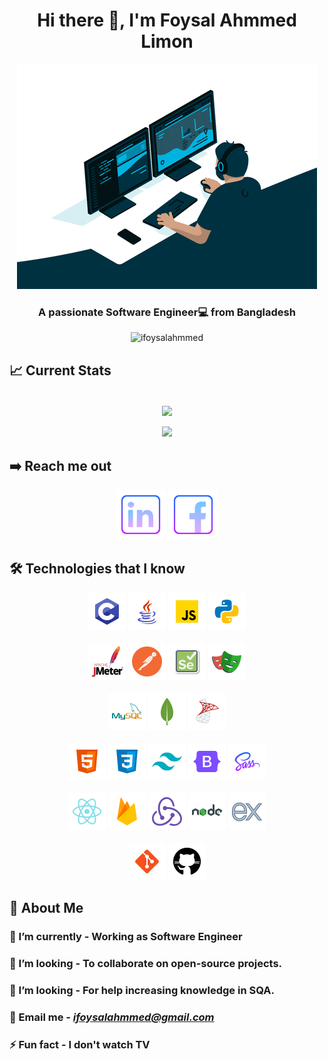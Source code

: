 <div id="header">
  <h1 align="center">Hi there 👋, I'm Foysal Ahmmed Limon</h1>
</div>
<div id="banner" align="center">
  <img src="https://github.com/ifoysalahmmed/ifoysalahmmed/blob/main/images/banner/programmer.gif" />
  <br>
  <h3>A passionate Software Engineer💻 from Bangladesh</h3>
  <img src="https://komarev.com/ghpvc/?username=ifoysalahmmed&color=008B8B&style=flat-square&label=PROFILE+VIEWS" alt="ifoysalahmmed" />
</div>

## 📈 Current Stats

<div id="stats" align="center">
  <br>
  <img align="center"
    src="https://github-readme-streak-stats.herokuapp.com/?user=ifoysalahmmed&theme=react&hide_border=true&fire=FFA500&currStreakNum=FFA500&ring=FFA500&currStreakLabel=FFA500" />
  <br>
  <br>
  <img src="https://github-readme-stats.vercel.app/api/top-langs?username=ifoysalahmmed&show_icons=true&locale=en&layout=compact&theme=react&hide_border=true" />
</div>

## ➡️ Reach me out

<div id="social" align="center">
  
  [<img height="80" src="https://github.com/ifoysalahmmed/ifoysalahmmed/blob/main/images/social/LinkedIn.png"/>](https://www.linkedin.com/in/ifoysalahmmed/)
  [<img height="80" src="https://github.com/ifoysalahmmed/ifoysalahmmed/blob/main/images/social/Facebook.png"/>](https://www.facebook.com/foysal.amd/)
</div>

## 🛠️ Technologies that I know

<div id="technology" align="center">
  <div>
    <img src="https://github.com/ifoysalahmmed/ifoysalahmmed/blob/main/images/technology/c.png"/>
    <img src="https://github.com/ifoysalahmmed/ifoysalahmmed/blob/main/images/technology/java.png"/>
    <img src="https://github.com/ifoysalahmmed/ifoysalahmmed/blob/main/images/technology/JavaScript.png"/>
    <img src="https://github.com/ifoysalahmmed/ifoysalahmmed/blob/main/images/technology/python.png"/>
  </div>
  <br>
  <div>
    <img src="https://github.com/ifoysalahmmed/ifoysalahmmed/blob/main/images/technology/jmeter.png"/>
    <img src="https://github.com/ifoysalahmmed/ifoysalahmmed/blob/main/images/technology/postman.png"/>
    <img src="https://github.com/ifoysalahmmed/ifoysalahmmed/blob/main/images/technology/selenium.png"/>
    <img src="https://github.com/ifoysalahmmed/ifoysalahmmed/blob/main/images/technology/playwright.png"/>
  </div>
  <br>
  <div>
    <img src="https://github.com/ifoysalahmmed/ifoysalahmmed/blob/main/images/technology/mysql.png"/>
    <img src="https://github.com/ifoysalahmmed/ifoysalahmmed/blob/main/images/technology/mongo.png"/>
    <img src="https://github.com/ifoysalahmmed/ifoysalahmmed/blob/main/images/technology/microsoft.png"/>
  </div>
  <br>
  <div>
    <img src="https://github.com/ifoysalahmmed/ifoysalahmmed/blob/main/images/technology/HTML.png"/>
    <img src="https://github.com/ifoysalahmmed/ifoysalahmmed/blob/main/images/technology/css.png"/>
    <img src="https://github.com/ifoysalahmmed/ifoysalahmmed/blob/main/images/technology/tailwind.png"/>
    <img src="https://github.com/ifoysalahmmed/ifoysalahmmed/blob/main/images/technology/bootstrap.png"/>
    <img src="https://github.com/ifoysalahmmed/ifoysalahmmed/blob/main/images/technology/sass.png"/>
  </div>
  <br>
  <div>
    <img src="https://github.com/ifoysalahmmed/ifoysalahmmed/blob/main/images/technology/react.png"/>
    <img src="https://github.com/ifoysalahmmed/ifoysalahmmed/blob/main/images/technology/firebase.png"/>
    <img src="https://github.com/ifoysalahmmed/ifoysalahmmed/blob/main/images/technology/redux.png"/>
    <img src="https://github.com/ifoysalahmmed/ifoysalahmmed/blob/main/images/technology/nodejs.png"/>
    <img src="https://github.com/ifoysalahmmed/ifoysalahmmed/blob/main/images/technology/express.png"/>
  </div>
  <br>
  <div>
    <img src="https://github.com/ifoysalahmmed/ifoysalahmmed/blob/main/images/technology/git.png"/>
    <img src="https://github.com/ifoysalahmmed/ifoysalahmmed/blob/main/images/technology/github.png"/>
  </div>
  
</div>

<!-- BLOG-POST-LIST:START -->
<!-- BLOG-POST-LIST:END -->

## 👀 About Me

<div>

  ### 🌱 I’m currently - Working as Software Engineer
  ### 👯 I’m looking - To collaborate on open-source projects.
  ### 📖 I’m looking - For help increasing knowledge in SQA.
  ### 📧 Email me - ***ifoysalahmmed@gmail.com***
  ### ⚡ Fun fact - I don't watch TV
</div>
